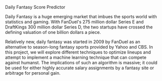 Daily Fantasy Score Predictor


Daily Fantasy is a huge emerging market that imbues the sports world with statistics and gaming. With FanDuel's 275 million dollar Series E and DraftKings 300 million dollar Series D, the two startups have crossed the defining valuation of one billion dollars a piece.


Relatively new, daily fantasy was started in 2009 by FanDuel as an alternative to season-long fantasy sports provided by Yahoo and CBS. In this project, we will explore different techniques to optimize lineups and attempt to implement a machine learning technique that can compete against humanst. The implications of such an algorithm is massive; it could be used for either highly accurate salary assignments by a fantasy site or arbitrage for personal gain. 